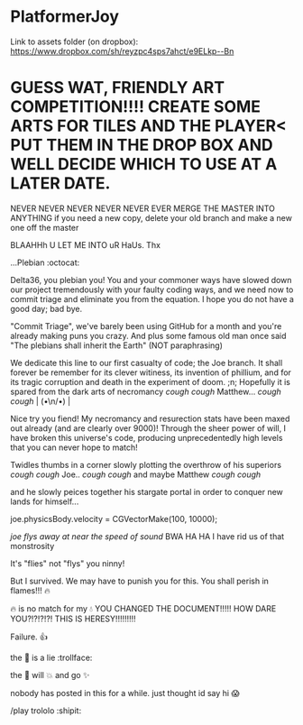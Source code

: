 PlatformerJoy
=============
Link to assets folder (on dropbox): https://www.dropbox.com/sh/reyzpc4sps7ahct/e9ELkp--Bn


GUESS WAT, FRIENDLY ART COMPETITION!!!! CREATE SOME ARTS FOR TILES AND THE PLAYER< PUT THEM IN THE DROP BOX AND WELL DECIDE WHICH TO USE AT A LATER DATE.
=============
NEVER NEVER NEVER NEVER NEVER EVER MERGE THE MASTER INTO ANYTHING
if you need a new copy, delete your old branch and make a new one off the master 

BLAAHHh U LET ME INTO uR HaUs.  Thx

...Plebian :octocat: 

Delta36, you plebian you! You and your commoner ways have slowed down our project tremendously with your faulty coding ways, and we need now to commit triage and eliminate you from the equation. I hope you do not have a good day; bad bye.

"Commit Triage", we've barely been using GitHub for a month and you're already making puns you crazy.  And plus some famous old man once said "The plebians shall inherit the Earth" (NOT paraphrasing)

We dedicate this line to our first casualty of code; the Joe branch.  It shall forever be remember for its clever witiness, its invention of phillium, and for its tragic corruption and death in the experiment of doom. ;n;  Hopefully it is spared from the dark arts of necromancy *cough* *cough* Matthew... *cough* *cough* | (•\n/•) |

Nice try you fiend! My necromancy and resurection stats have been maxed out already (and are clearly over 9000)!  Through the sheer power of will, I have broken this universe's code, producing unprecedentedly high levels that you can never hope to match!

Twidles thumbs in a corner slowly plotting the overthrow of his superiors *cough* *cough* Joe.. *cough* *cough* 
      and maybe Matthew *cough* *cough*
     
and he slowly peices together his stargate portal in order to conquer new lands for himself...

joe.physicsBody.velocity = CGVectorMake(100, 10000);

*joe flys away at near the speed of sound*
BWA HA HA I have rid us of that monstrosity

It's "flies" not "flys" you ninny!

But I survived.  We may have to punish you for this.  You shall perish in flames!!! :fire:

:fire: is no match for my :droplet: YOU CHANGED THE DOCUMENT!!!!!  HOW DARE YOU?!?!?!?!  THIS IS HERESY!!!!!!!!!

Failure. :thumbsup:

the :cake: is a lie :trollface:

the :tomato: will :boom: and go :sparkles:

nobody has posted in this for a while. just thought id say hi :scream:

/play trololo :shipit:
